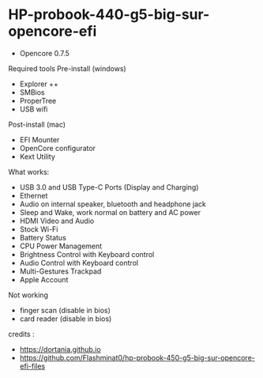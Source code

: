 # HP-probook-440-g5-big-sur-opencore-efi

- Opencore 0.7.5

Required tools
Pre-install (windows)
- Explorer ++
- SMBios
- ProperTree 
- USB wifi

Post-install (mac)
- EFI Mounter
- OpenCore configurator
- Kext Utility

What works:
- USB 3.0 and USB Type-C Ports (Display and Charging)
- Ethernet
- Audio on internal speaker, bluetooth and headphone jack
- Sleep and Wake, work normal on battery and AC power
- HDMI Video and Audio
- Stock Wi-Fi
- Battery Status
- CPU Power Management
- Brightness Control with Keyboard control
- Audio Control with Keyboard control
- Multi-Gestures Trackpad
- Apple Account

Not working
- finger scan (disable in bios)
- card reader (disable in bios)

credits :
- https://dortania.github.io
- https://github.com/Flashminat0/hp-probook-450-g5-big-sur-opencore-efi-files

